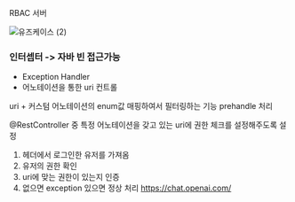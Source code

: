 RBAC 서버 

![유즈케이스 (2)](https://github.com/parkjun5/RBACServer/assets/58926619/5b149464-d9fc-42a1-81fa-704b250298de)

### 인터셉터 -> 자바 빈 접근가능 
- Exception Handler 
- 어노테이션을 통한 uri 컨트롤

uri + 커스텀 어노테이션의 enum값
매핑하여서 필터링하는 기능
prehandle 처리

@RestController 중 
특정 어노테이션을 갖고 있는 uri에 권한 체크를 설정해주도록 설정

1. 헤더에서 로그인한 유저를 가져옴
2. 유저의 권한 확인
3. uri에 맞는 권한이 있는지 인증
4. 없으면 exception 있으면 정상 처리
   https://chat.openai.com/
